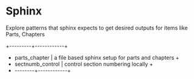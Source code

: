 # Sphinx

Explore patterns that sphinx expects to get desired outputs for items like Parts, Chapters

+---------+------------+
+ parts_chapter  | a file based sphinx setup for parts and chapters +
+ sectnumb_control | control section numbering locally +
+ --------+------------+